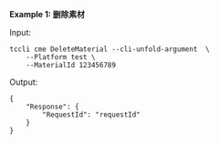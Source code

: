 **Example 1: 删除素材**



Input: 

```
tccli cme DeleteMaterial --cli-unfold-argument  \
    --Platform test \
    --MaterialId 123456789
```

Output: 
```
{
    "Response": {
        "RequestId": "requestId"
    }
}
```


